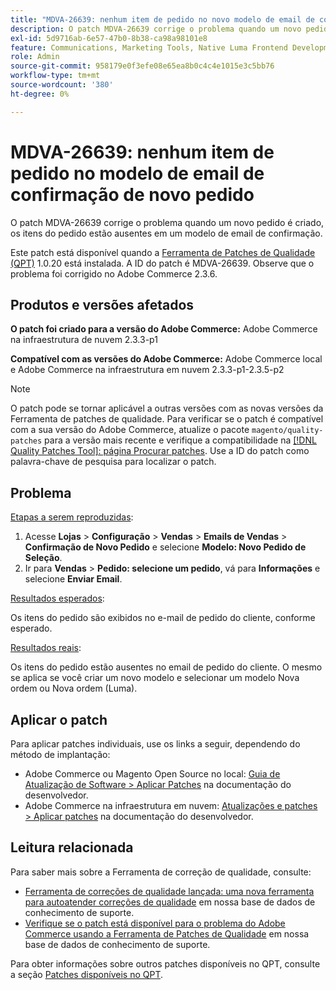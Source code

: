 ```yaml
---
title: "MDVA-26639: nenhum item de pedido no novo modelo de email de confirmação de pedido"
description: O patch MDVA-26639 corrige o problema quando um novo pedido é criado, os itens do pedido estão ausentes em um modelo de email de confirmação.
exl-id: 5d9716ab-6e57-47b0-8b38-ca98a98101e8
feature: Communications, Marketing Tools, Native Luma Frontend Development, Orders
role: Admin
source-git-commit: 958179e0f3efe08e65ea8b0c4c4e1015e3c5bb76
workflow-type: tm+mt
source-wordcount: '380'
ht-degree: 0%

---
```


# MDVA-26639: nenhum item de pedido no modelo de email de confirmação de novo pedido

O patch MDVA-26639 corrige o problema quando um novo pedido é criado, os itens do pedido estão ausentes em um modelo de email de confirmação.

Este patch está disponível quando a [Ferramenta de Patches de Qualidade (QPT)](/help/announcements/adobe-commerce-announcements/magento-quality-patches-released-new-tool-to-self-serve-quality-patches.md) 1.0.20 está instalada. A ID do patch é MDVA-26639. Observe que o problema foi corrigido no Adobe Commerce 2.3.6.

## Produtos e versões afetados

**O patch foi criado para a versão do Adobe Commerce:** Adobe Commerce na infraestrutura de nuvem 2.3.3-p1

**Compatível com as versões do Adobe Commerce:** Adobe Commerce local e Adobe Commerce na infraestrutura em nuvem 2.3.3-p1-2.3.5-p2

>[!NOTE]
>
>O patch pode se tornar aplicável a outras versões com as novas versões da Ferramenta de patches de qualidade. Para verificar se o patch é compatível com a sua versão do Adobe Commerce, atualize o pacote `magento/quality-patches` para a versão mais recente e verifique a compatibilidade na [[!DNL Quality Patches Tool]: página Procurar patches](https://devdocs.magento.com/quality-patches/tool.html#patch-grid). Use a ID do patch como palavra-chave de pesquisa para localizar o patch.

## Problema

<u>Etapas a serem reproduzidas</u>:

1. Acesse **Lojas** > **Configuração** > **Vendas** > **Emails de Vendas** > **Confirmação de Novo Pedido** e selecione **Modelo: Novo Pedido de Seleção**.
1. Ir para **Vendas** > **Pedido: selecione um pedido**, vá para **Informações** e selecione **Enviar Email**.

<u>Resultados esperados</u>:

Os itens do pedido são exibidos no e-mail de pedido do cliente, conforme esperado.

<u>Resultados reais</u>:

Os itens do pedido estão ausentes no email de pedido do cliente. O mesmo se aplica se você criar um novo modelo e selecionar um modelo Nova ordem ou Nova ordem (Luma).

## Aplicar o patch

Para aplicar patches individuais, use os links a seguir, dependendo do método de implantação:

* Adobe Commerce ou Magento Open Source no local: [Guia de Atualização de Software > Aplicar Patches](https://devdocs.magento.com/guides/v2.4/comp-mgr/patching/mqp.html) na documentação do desenvolvedor.
* Adobe Commerce na infraestrutura em nuvem: [Atualizações e patches > Aplicar patches](https://devdocs.magento.com/cloud/project/project-patch.html) na documentação do desenvolvedor.

## Leitura relacionada

Para saber mais sobre a Ferramenta de correção de qualidade, consulte:

* [Ferramenta de correções de qualidade lançada: uma nova ferramenta para autoatender correções de qualidade](/help/announcements/adobe-commerce-announcements/magento-quality-patches-released-new-tool-to-self-serve-quality-patches.md) em nossa base de dados de conhecimento de suporte.
* [Verifique se o patch está disponível para o problema do Adobe Commerce usando a Ferramenta de Patches de Qualidade](/help/support-tools/patches-available-in-qpt-tool/check-patch-for-magento-issue-with-magento-quality-patches.md) em nossa base de dados de conhecimento de suporte.

Para obter informações sobre outros patches disponíveis no QPT, consulte a seção [Patches disponíveis no QPT](https://support.magento.com/hc/en-us/sections/360010506631-Patches-available-in-MQP-tool-).

